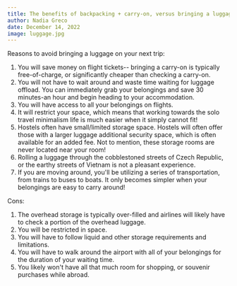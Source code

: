 ```yaml
---
title: The benefits of backpacking + carry-on, versus bringing a luggage
author: Nadia Greco
date: December 14, 2022
image: luggage.jpg
---
```


Reasons to avoid bringing a luggage on your next trip:

1. You will save money on flight tickets-- bringing a carry-on is typically free-of-charge, or significantly cheaper than checking a carry-on.
2. You will not have to wait around and waste time waiting for luggage offload. You can immediately grab your belongings and save 30 minutes-an hour and begin heading to your accommodation.
3. You will have access to all your belongings on flights.
4. It will restrict your space, which means that working towards the solo travel minimalism life is much easier when it simply cannot fit!
5. Hostels often have small/limited storage space. Hostels will often offer those with a larger luggage additional security space, which is often available for an added fee. Not to mention, these storage rooms are never located near your room!
6. Rolling a luggage through the cobblestoned streets of Czech Republic, or the earthy streets of Vietnam is not a pleasant experience.
7. If you are moving around, you'll be utilizing a series of transportation, from trains to buses to boats. It only becomes simpler when your belongings are easy to carry around!

Cons:

1. The overhead storage is typically over-filled and airlines will likely have to check a portion of the overhead luggage.
2. You will be restricted in space.
3. You will have to follow liquid and other storage requirements and limitations.
4. You will have to walk around the airport with all of your belongings for the duration of your waiting time.
5. You likely won't have all that much room for shopping, or souvenir purchases while abroad.

